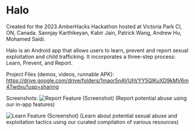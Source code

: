 # Halo

Created for the 2023 AmberHacks Hackathon hosted at Victoria Park CI, ON, Canada.
Sannjay Karthikeyan, Kabir Jain, Patrick Wang, Andrew Hu, Mohamed Saidi.

Halo is an Android app that allows users to learn, prevent and report sexual exploitation and child trafficking. It incorporates a three-step process: Learn, Prevent, and Report.


Project Files (demos, videos, runnable APK): https://drive.google.com/drive/folders/1maor5nAVUhVYY5QlKuXD9kMV6m4Twdvu?usp=sharing

Screenshots:
![Report Feature (Screenshot)](https://github.com/sannjaykarthikeyan/Halo/assets/71292161/372ae67a-74d3-488f-9729-a5b7b9b3f6df)
(Report potential abuse using our in-app features)



![Learn Feature (Screenshot)](https://github.com/sannjaykarthikeyan/Halo/assets/71292161/33769eb2-34e3-4e8d-9c57-20084f2f75cd)
(Learn about potential sexual abuse and exploitation tactics using our curated compilation of various resources)



